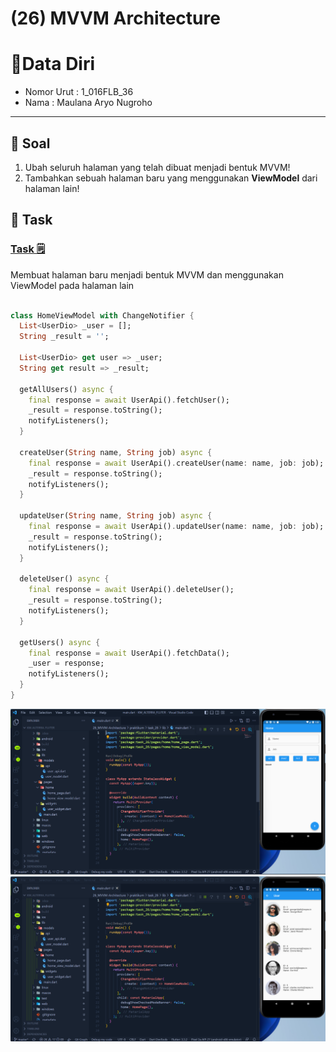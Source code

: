 # (26) MVVM Architecture

# 👨Data Diri
- Nomor Urut : 1_016FLB_36
- Nama : Maulana Aryo Nugroho

---
## 📑 Soal 
1. Ubah seluruh halaman yang telah dibuat menjadi bentuk MVVM!
2. Tambahkan sebuah halaman baru yang menggunakan **ViewModel** dari halaman lain!

## 📒 Task
### [Task 🗒](#descriptive-)

Membuat halaman baru menjadi bentuk MVVM dan menggunakan ViewModel pada halaman lain
```dart

class HomeViewModel with ChangeNotifier {
  List<UserDio> _user = [];
  String _result = '';

  List<UserDio> get user => _user;
  String get result => _result;

  getAllUsers() async {
    final response = await UserApi().fetchUser();
    _result = response.toString();
    notifyListeners();
  }

  createUser(String name, String job) async {
    final response = await UserApi().createUser(name: name, job: job);
    _result = response.toString();
    notifyListeners();
  }

  updateUser(String name, String job) async {
    final response = await UserApi().updateUser(name: name, job: job);
    _result = response.toString();
    notifyListeners();
  }

  deleteUser() async {
    final response = await UserApi().deleteUser();
    _result = response.toString();
    notifyListeners();
  }

  getUsers() async {
    final response = await UserApi().fetchData();
    _user = response;
    notifyListeners();
  }
}
```
![image](/26_MVVM-Architecture/screenshot/image_02.png)
![image](/26_MVVM-Architecture/screenshot/image_03.png)